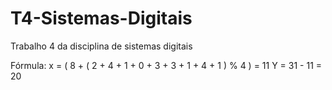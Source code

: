 # T4-Sistemas-Digitais
Trabalho 4 da disciplina de sistemas digitais

Fórmula: x = ( 8 + ( 2 + 4 + 1 + 0 + 3 + 3 + 1 + 4 + 1 ) % 4 ) = 11
Y = 31 - 11 = 20
